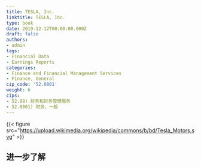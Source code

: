 ```yaml
---
title: TESLA, Inc.
linktitle: TESLA, Inc.
type: book
date: 2019-12-12T00:00:00.000Z
draft: false
authors:
- admin
tags:
- Financial Data
- Earnings Reports
categories:
- Finance and Financial Management Services
- Finance, General
cip_code: '52.0801'
weight: 6
cips:
- 52.08) 财务和财务管理服务
- 52.0801) 财务，一般
---
```


{{< figure src="https://upload.wikimedia.org/wikipedia/commons/b/bd/Tesla_Motors.svg" >}} 

## 进一步了解
